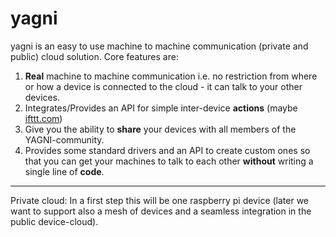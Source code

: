 yagni
=====

yagni is an easy to use machine to machine communication (private and public) cloud solution. Core features are:

1. **Real** machine to machine communication i.e. no restriction from where or how a device is connected to the cloud - it can talk to your other devices.
2. Integrates/Provides an API for simple inter-device **actions** (maybe [ifttt.com](http://ifttt.com))
3. Give you the ability to **share** your devices with all members of the YAGNI-community.
4. Provides some standard drivers and an API to create custom ones so that you can get your machines to talk to each other **without** writing a single line of **code**.


***
Private cloud: In a first step this will be one raspberry pi device (later we want to support also a mesh of devices and a seamless integration in the public device-cloud).
